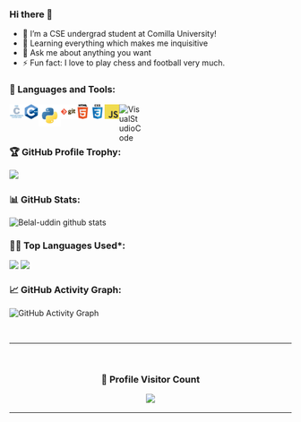 ### Hi there 👋

- 🔭 I’m a CSE undergrad student at Comilla University!
- 🌱 Learning everything which makes me inquisitive
- 💬 Ask me about anything you want
- ⚡ Fun fact: I love to play chess and football very much.


### 🧰 Languages and Tools:


<img align="left" alt="C" width="26px" src="https://raw.githubusercontent.com/github/explore/80688e429a7d4ef2fca1e82350fe8e3517d3494d/topics/c/c.png" />
<img align="left" alt="C++" width="26px" src="https://raw.githubusercontent.com/github/explore/80688e429a7d4ef2fca1e82350fe8e3517d3494d/topics/cpp/cpp.png" />
<img align="left" alt="Python" width="40px" src="https://raw.githubusercontent.com/github/explore/80688e429a7d4ef2fca1e82350fe8e3517d3494d/topics/python/python.png" />
<img align="left" alt="Git" width="26px" src="https://raw.githubusercontent.com/github/explore/80688e429a7d4ef2fca1e82350fe8e3517d3494d/topics/git/git.png" />
<img align="left" alt="HTML5" width="26px" src="https://raw.githubusercontent.com/github/explore/80688e429a7d4ef2fca1e82350fe8e3517d3494d/topics/html/html.png" />
<img align="left" alt="CSS3" width="26px" src="https://raw.githubusercontent.com/github/explore/80688e429a7d4ef2fca1e82350fe8e3517d3494d/topics/css/css.png"/>
<img align="left" alt="JavaScript" width="26px" src="https://raw.githubusercontent.com/github/explore/80688e429a7d4ef2fca1e82350fe8e3517d3494d/topics/javascript/javascript.png" />
<img align="left" alt="VisualStudioCode" width="40px" src="https://w7.pngwing.com/pngs/715/299/png-transparent-microsoft-visual-studio-visual-studio-code-visual-programming-language-microsoft-purple-angle-violet.png" />

<br />
<br />
<br />


<!-- Profile Trophy -->
### 🏆 GitHub Profile Trophy:
<a href="https://github.com/ryo-ma/github-profile-trophy">
  <img width=800 src="https://github-profile-trophy.vercel.app/?username=Belal-uddin&column=8&theme=darkhub&no-frame=true&no-bg=true"/>
</a>


<!--   Stats -->
### 📊 GitHub Stats:
![Belal-uddin github stats](https://github-readme-stats.vercel.app/api?username=Belal-uddin&theme=nord&show_icons=true&count_private=true)
  
  
<!--   Top Languages Using -->
### 👨‍💻 Top Languages Used*:
![](https://github-profile-summary-cards.vercel.app/api/cards/repos-per-language?username=Belal-uddin&theme=nord_dark)
![](https://github-profile-summary-cards.vercel.app/api/cards/most-commit-language?username=Belal-uddin&theme=nord_dark)


<!--   GitHub stats graph -->
### 📈 GitHub Activity Graph:
 ![GitHub Activity Graph](https://activity-graph.herokuapp.com/graph?username=Belal-uddin&theme=github)

 <br> 
 
 <hr>
 
 <br>
  
<div align=center>
  <h3><b>📍 Profile Visitor Count</b></h3>
</div>
    
<!-- retro visitor counter -->  
<p align="center" >   
  <img src="https://profile-counter.glitch.me/Belal-uddin/count.svg" />  
</p>
   
  ---

  
